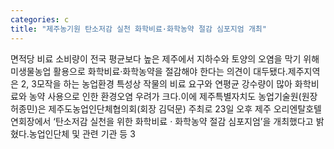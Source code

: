 ```yaml
---
categories: c
title: "제주농기원 탄소저감 실천 화학비료·화학농약 절감 심포지엄 개최"
---
```

면적당 비료 소비량이 전국 평균보다 높은 제주에서 지하수와 토양의 오염을 막기 위해 미생물농업 활용으로 화학비료·화학농약을 절감해야 한다는 의견이 대두됐다.제주지역은 2, 3모작을 하는 농업환경 특성상 작물의 비료 요구와 연평균 강수량이 많아 화학비료와 농약 사용으로 인한 환경오염 우려가 크다.이에 제주특별자치도 농업기술원(원장 허종민)은 제주도농업인단체협의회(회장 김덕문) 주최로 23일 오후 제주 오리엔탈호텔 연회장에서 ‘탄소저감 실천을 위한 화학비료 ‧ 화학농약 절감 심포지엄’을 개최했다고 밝혔다.농업인단체 및 관련 기관 등 3